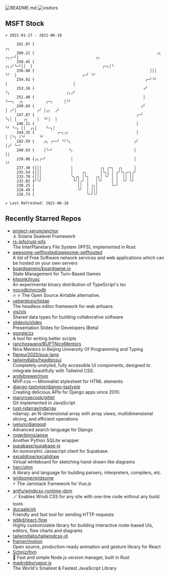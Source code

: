 ![README.md](https://github.com/Gerhut/Gerhut/workflows/README.md/badge.svg)
![visitors](https://visitors.vercel.app/Gerhut/Gerhut?token=8cf69d1f6813d272ef062726b6070c9be4ff72038cfe5a7ded7384a8da65d866)

## MSFT Stock

```
> 2021-01-27 - 2021-06-18

     261.97 ┤                                                             ╭╮                                     
     260.21 ┤                                                      ╭╮ ╭╮╭─╯│                                  ╭╮ 
     258.45 ┤                                                   ╭╮╭╯╰─╯││  │                               ╭─╮│╰ 
     256.68 ┤                                                   │││    ╰╯  │                             ╭─╯ ╰╯  
     254.92 ┤                                                 ╭─╯╰╯        │                             │       
     253.16 ┤                                                ╭╯            ╰╮                         ╭╮╭╯       
     251.40 ┤                                                │              ╰──╮  ╭╮          ╭─╮     │╰╯        
     249.64 ┤                                               ╭╯                 │ ╭╯│         ╭╯ │╭╮  ╭╯          
     247.87 ┤                                             ╭─╯                  ╰╮│ │   ╭╮    │  ╰╯│  │           
     246.11 ┤                                             │                     ╰╯ ╰─╮ ││  ╭╮│    ╰─╮│           
     244.35 ┤          ╭─╮╭╮                              │                          │ │╰╮ │╰╯      ╰╯           
     242.59 ┤    ╭╮ ╭──╯ ╰╯╰╮                            ╭╯                          │╭╯ ╰─╯                     
     240.83 ┤    │╰─╯       ╰╮                           │                           ││                          
     239.06 ┤╭╮╭─╯           │                           │                           ╰╯                          
     237.30 ┤│││             │            ╭╮ ╭─╮  ╭╮     │                                                       
     235.54 ┤│││             │    ╭╮      │╰╮│ │ ╭╯╰╮╭─╮╭╯                                                       
     233.78 ┤│││             ╰╮╭╮ │╰╮   ╭╮│ ╰╯ │ │  ││ ││                                                        
     232.02 ┼╯╰╯              ╰╯│╭╯ │   │╰╯    │ │  ╰╯ ╰╯                                                        
     230.25 ┤                   ││  │ ╭╮│      ╰─╯                                                               
     228.49 ┤                   ╰╯  │ │││                                                                        
     226.73 ┤                       ╰─╯╰╯                                                                        

> Last Refreshed: 2021-06-18
```

## Recently Starred Repos

- [project-serum/anchor](https://github.com/project-serum/anchor)  
  ⚓ Solana Sealevel Framework
- [rs-ipfs/rust-ipfs](https://github.com/rs-ipfs/rust-ipfs)  
  The InterPlanetary File System (IPFS), implemented in Rust.
- [awesome-selfhosted/awesome-selfhosted](https://github.com/awesome-selfhosted/awesome-selfhosted)  
  A list of Free Software network services and web applications which can be hosted on your own servers
- [boardgameio/boardgame.io](https://github.com/boardgameio/boardgame.io)  
  State Management for Turn-Based Games
- [kitsonk/trusc](https://github.com/kitsonk/trusc)  
  An experimental binary distribution of TypeScript's tsc
- [nocodb/nocodb](https://github.com/nocodb/nocodb)  
  🔥 🔥  The Open Source Airtable alternative. 
- [ueberdosis/tiptap](https://github.com/ueberdosis/tiptap)  
  The headless editor framework for web artisans.
- [yjs/yjs](https://github.com/yjs/yjs)  
  Shared data types for building collaborative software
- [slidevjs/slidev](https://github.com/slidevjs/slidev)  
  Presentation Slides for Developers (Beta)
- [google/zx](https://github.com/google/zx)  
  A tool for writing better scripts
- [ranchoswang/BUPTNiceMentors](https://github.com/ranchoswang/BUPTNiceMentors)  
  Nice Mentors in Beijing University Of Programming and Typing 
- [flaneur2020/pua-lang](https://github.com/flaneur2020/pua-lang)  
- [tailwindlabs/headlessui](https://github.com/tailwindlabs/headlessui)  
  Completely unstyled, fully accessible UI components, designed to integrate beautifully with Tailwind CSS.
- [andybrewer/mvp](https://github.com/andybrewer/mvp)  
  MVP.css — Minimalist stylesheet for HTML elements
- [django-tastypie/django-tastypie](https://github.com/django-tastypie/django-tastypie)  
  Creating delicious APIs for Django apps since 2010.
- [maryrosecook/gitlet](https://github.com/maryrosecook/gitlet)  
  Git implemented in JavaScript
- [rust-ndarray/ndarray](https://github.com/rust-ndarray/ndarray)  
  ndarray: an N-dimensional array with array views, multidimensional slicing, and efficient operations
- [ivelum/djangoql](https://github.com/ivelum/djangoql)  
  Advanced search language for Django
- [rogerbinns/apsw](https://github.com/rogerbinns/apsw)  
  Another Python SQLite wrapper
- [supabase/supabase-js](https://github.com/supabase/supabase-js)  
  An isomorphic Javascript client for Supabase.
- [excalidraw/excalidraw](https://github.com/excalidraw/excalidraw)  
  Virtual whiteboard for sketching hand-drawn like diagrams
- [harc/ohm](https://github.com/harc/ohm)  
  A library and language for building parsers, interpreters, compilers, etc.
- [gridsome/gridsome](https://github.com/gridsome/gridsome)  
  ⚡️ The Jamstack framework for Vue.js
- [antfu/windicss-runtime-dom](https://github.com/antfu/windicss-runtime-dom)  
  🪄 Enables Windi CSS for any site with one-line code without any build tools 
- [ducaale/xh](https://github.com/ducaale/xh)  
  Friendly and fast tool for sending HTTP requests
- [wbkd/react-flow](https://github.com/wbkd/react-flow)  
  Highly customizable library for building interactive node-based UIs, editors, flow charts and diagrams 
- [tailwindlabs/tailwindcss-jit](https://github.com/tailwindlabs/tailwindcss-jit)  
- [framer/motion](https://github.com/framer/motion)  
  Open source, production-ready animation and gesture library for React
- [Schniz/fnm](https://github.com/Schniz/fnm)  
  🚀 Fast and simple Node.js version manager, built in Rust
- [madrobby/vapor.js](https://github.com/madrobby/vapor.js)  
  The World's Smallest & Fastest JavaScript Library
